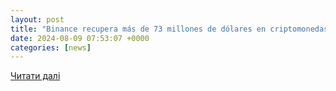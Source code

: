 ```yaml
---
layout: post
title: "Binance recupera más de 73 millones de dólares en criptomonedas robados en hackeos"
date: 2024-08-09 07:53:07 +0000
categories: [news]
---
```


[Читати далі](https://www.eleconomista.com.mx/sectorfinanciero/Binance-recupera-mas-de-73-millones-de-dolares-en-criptomonedas-robados-en-hackeos-20240808-0109.html)

